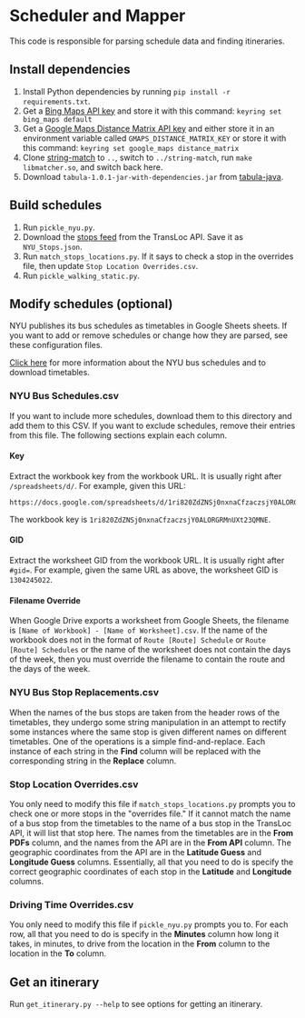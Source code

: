 # Scheduler and Mapper
This code is responsible for parsing schedule data and finding itineraries.

## Install dependencies
1. Install Python dependencies by running `pip install -r requirements.txt`.
2. Get a [Bing Maps API key](https://msdn.microsoft.com/library/ff428642.aspx)
   and store it with this command: `keyring set bing_maps default`
3. Get a [Google Maps Distance Matrix API key](https://developers.google.com/maps/documentation/distance-matrix/)
   and either store it in an environment variable called
   `GMAPS_DISTANCE_MATRIX_KEY` or store it with this command:
   `keyring set google_maps distance_matrix`
4. Clone [string-match](https://github.com/itineraries/string-match) to `..`,
   switch to `../string-match`, run `make libmatcher.so`, and switch back here.
5. Download `tabula-1.0.1-jar-with-dependencies.jar` from
   [tabula-java](https://github.com/tabulapdf/tabula-java/releases).

## Build schedules
1. Run `pickle_nyu.py`.
2. Download the
   [stops feed](https://market.mashape.com/transloc/openapi-1-2#stops)
   from the TransLoc API. Save it as `NYU_Stops.json`.
3. Run `match_stops_locations.py`. If it says to check a stop in the overrides
   file, then update `Stop Location Overrides.csv`.
4. Run `pickle_walking_static.py`.

## Modify schedules (optional)
NYU publishes its bus schedules as timetables in Google Sheets sheets. If you
want to add or remove schedules or change how they are parsed, see these
configuration files.

[Click here](https://www.nyu.edu/life/travel-and-transportation/university-transportation/routes-and-schedules.html)
for more information about the NYU bus schedules and to download timetables.

### NYU Bus Schedules.csv
If you want to include more schedules, download them to this directory and add
them to this CSV. If you want to exclude schedules, remove their entries from
this file. The following sections explain each column.

#### Key
Extract the workbook key from the workbook URL. It is usually right after
`/spreadsheets/d/`. For example, given this URL:

    https://docs.google.com/spreadsheets/d/1ri820ZdZNSj0nxnaCfzaczsjY0ALORGRMnUXt23QMNE/edit#gid=1304245022

The workbook key is `1ri820ZdZNSj0nxnaCfzaczsjY0ALORGRMnUXt23QMNE`.

#### GID
Extract the worksheet GID from the workbook URL. It is usually right after
`#gid=`. For example, given the same URL as above, the worksheet GID is
`1304245022`.

#### Filename Override
When Google Drive exports a worksheet from Google Sheets, the filename is
`[Name of Workbook] - [Name of Worksheet].csv`. If the name of the workbook
does not in the format of `Route [Route] Schedule` or `Route [Route]
Schedules` or the name of the worksheet does not contain the days of the week,
then you must override the filename to contain the route and the days of the
week.

### NYU Bus Stop Replacements.csv
When the names of the bus stops are taken from the header rows of the
timetables, they undergo some string manipulation in an attempt to rectify some
instances where the same stop is given different names on different timetables.
One of the operations is a simple find-and-replace. Each instance of each
string in the **Find** column will be replaced with the corresponding string in
the **Replace** column.

### Stop Location Overrides.csv
You only need to modify this file if `match_stops_locations.py` prompts you to
check one or more stops in the "overrides file." If it cannot match the name of
a bus stop from the timetables to the name of a bus stop in the TransLoc API,
it will list that stop here. The names from the timetables are in the **From
PDFs** column, and the names from the API are in the **From API** column. The
geographic coordinates from the API are in the **Latitude Guess** and
**Longitude Guess** columns. Essentially, all that you need to do is specify
the correct geographic coordinates of each stop in the **Latitude** and
**Longitude** columns.

### Driving Time Overrides.csv
You only need to modify this file if `pickle_nyu.py` prompts you to. For each
row, all that you need to do is specify in the **Minutes** column how long it
takes, in minutes, to drive from the location in the **From** column to the
location in the **To** column.

## Get an itinerary
Run `get_itinerary.py --help` to see options for getting an itinerary.
